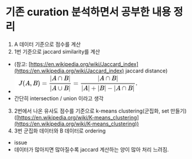 # 기존 curation 분석하면서 공부한 내용 정리

1. A 데이터 기준으로 점수를 계산
2. 1번 기준으로 jaccard similarity를 계산
  - (참고: [https://en.wikipedia.org/wiki/Jaccard_index](https://en.wikipedia.org/wiki/Jaccard_index) jaccard distance)
  - ![jaccard_index.png](/assets/img/cus/data/jaccard_index.png)
  - 간단히 intersection / union 이라고 생각
3. 2번에서 나온 유사도 점수를 기준으로 k-means clustering(군집화, set 만들기)([https://en.wikipedia.org/wiki/K-means_clustering](https://en.wikipedia.org/wiki/K-means_clustering))
4. 3번 군집화 데이터와 B 데이터로 ordering

- issue
- 데이터가 많아지면 많아질수록 jaccard 계산하는 양이 많아 처리 느려짐.
